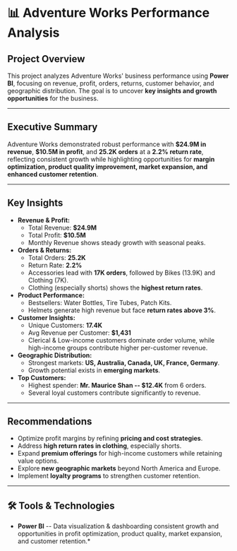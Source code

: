 # 📊 Adventure Works Performance Analysis

## Project Overview

This project analyzes Adventure Works' business performance using
**Power BI**, focusing on revenue, profit, orders, returns, customer
behavior, and geographic distribution. The goal is to uncover **key
insights and growth opportunities** for the business.

------------------------------------------------------------------------

## Executive Summary

Adventure Works demonstrated robust performance with **\$24.9M in
revenue**, **\$10.5M in profit**, and **25.2K orders** at a **2.2%
return rate**, reflecting consistent growth while highlighting
opportunities for **margin optimization, product quality improvement,
market expansion, and enhanced customer retention**.

------------------------------------------------------------------------

## Key Insights

-   **Revenue & Profit:**
    -   Total Revenue: **$24.9M**
    -   Total Profit: **$10.5M**
    -   Monthly Revenue shows steady growth with seasonal peaks.
-   **Orders & Returns:**
    -   Total Orders: **25.2K**
    -   Return Rate: **2.2%**
    -   Accessories lead with **17K orders**, followed by Bikes (13.9K)
        and Clothing (7K).
    -   Clothing (especially shorts) shows the **highest return rates**.
-   **Product Performance:**
    -   Bestsellers: Water Bottles, Tire Tubes, Patch Kits.
    -   Helmets generate high revenue but face **return rates above
        3%**.
-   **Customer Insights:**
    -   Unique Customers: **17.4K**
    -   Avg Revenue per Customer: **$1,431**
    -   Clerical & Low-income customers dominate order volume, while
        high-income groups contribute higher per-customer revenue.
-   **Geographic Distribution:**
    -   Strongest markets: **US, Australia, Canada, UK, France,
        Germany**.
    -   Growth potential exists in **emerging markets**.
-   **Top Customers:**
    -   Highest spender: **Mr. Maurice Shan -- $12.4K** from 6 orders.
    -   Several loyal customers contribute significantly to revenue.

------------------------------------------------------------------------

## Recommendations

-   Optimize profit margins by refining **pricing and cost
    strategies**.
-   Address **high return rates in clothing**, especially shorts.
-   Expand **premium offerings** for high-income customers while
    retaining value options.
-   Explore **new geographic markets** beyond North America and Europe.
-   Implement **loyalty programs** to strengthen customer retention.

------------------------------------------------------------------------

## 🛠 Tools & Technologies

-   **Power BI** -- Data visualization & dashboarding
consistent growth and opportunities in profit optimization, product
quality, market expansion, and customer retention.*
